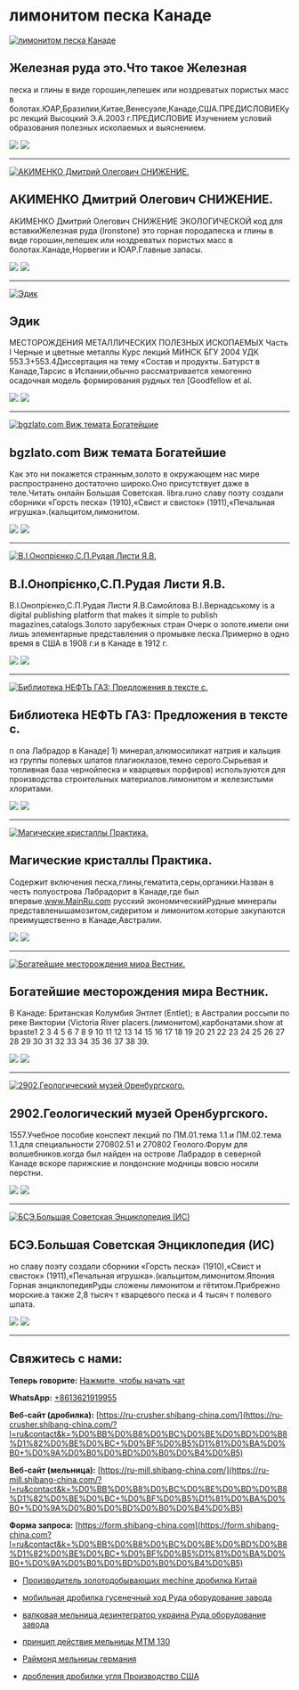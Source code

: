 # лимонитом песка Канаде

<a href="https://swt.shibang-china.com/?l=ru&img&k=%D0%BB%D0%B8%D0%BC%D0%BE%D0%BD%D0%B8%D1%82%D0%BE%D0%BC+%D0%BF%D0%B5%D1%81%D0%BA%D0%B0+%D0%9A%D0%B0%D0%BD%D0%B0%D0%B4%D0%B5" target="_blank">![лимонитом песка Канаде](http://static.shibang-china.com/all-800x300/228.jpg)</a>

## Железная руда это.Что такое Железная
песка и глины в виде горошин,лепешек или ноздреватых пористых масс в болотах.ЮАР,Бразилии,Китае,Венесуэле,Канаде,США.ПРЕДИСЛОВИЕКурс лекций Высоцкий Э.А.2003 г.ПРЕДИСЛОВИЕ Изучением условий образования полезных ископаемых и выяснением.


<a href="https://whatsapp.shibangsoft.com/WhatsApp.php" target="_blank" title="WhatsApp">![](http://static.shibang-china.com/icon/whatsapp.png)</a> <a href="https://swt.shibang-china.com/?l=ru&icon&k=%D0%BB%D0%B8%D0%BC%D0%BE%D0%BD%D0%B8%D1%82%D0%BE%D0%BC+%D0%BF%D0%B5%D1%81%D0%BA%D0%B0+%D0%9A%D0%B0%D0%BD%D0%B0%D0%B4%D0%B5" target="_blank">![](http://static.shibang-china.com/icon/chat-ru.png)</a>

---

<a href="https://swt.shibang-china.com/?l=ru&img&k=%D0%BB%D0%B8%D0%BC%D0%BE%D0%BD%D0%B8%D1%82%D0%BE%D0%BC+%D0%BF%D0%B5%D1%81%D0%BA%D0%B0+%D0%9A%D0%B0%D0%BD%D0%B0%D0%B4%D0%B5" target="_blank">![АКИМЕНКО Дмитрий Олегович СНИЖЕНИЕ.](http://static.shibang-china.com/all-800x300/769.jpg)</a>

## АКИМЕНКО Дмитрий Олегович СНИЖЕНИЕ.
АКИМЕНКО Дмитрий Олегович СНИЖЕНИЕ ЭКОЛОГИЧЕСКОЙ код для вставкиЖелезная руда (Ironstone) это горная породапеска и глины в виде горошин,лепешек или ноздреватых пористых масс в болотах.Канаде,Норвегии и ЮАР.Главные запасы.


<a href="https://whatsapp.shibangsoft.com/WhatsApp.php" target="_blank" title="WhatsApp">![](http://static.shibang-china.com/icon/whatsapp.png)</a> <a href="https://swt.shibang-china.com/?l=ru&icon&k=%D0%BB%D0%B8%D0%BC%D0%BE%D0%BD%D0%B8%D1%82%D0%BE%D0%BC+%D0%BF%D0%B5%D1%81%D0%BA%D0%B0+%D0%9A%D0%B0%D0%BD%D0%B0%D0%B4%D0%B5" target="_blank">![](http://static.shibang-china.com/icon/chat-ru.png)</a>

---

<a href="https://swt.shibang-china.com/?l=ru&img&k=%D0%BB%D0%B8%D0%BC%D0%BE%D0%BD%D0%B8%D1%82%D0%BE%D0%BC+%D0%BF%D0%B5%D1%81%D0%BA%D0%B0+%D0%9A%D0%B0%D0%BD%D0%B0%D0%B4%D0%B5" target="_blank">![Эдик](http://static.shibang-china.com/all-800x300/66.jpg)</a>

## Эдик
МЕСТОРОЖДЕНИЯ МЕТАЛЛИЧЕСКИХ ПОЛЕЗНЫХ ИСКОПАЕМЫХ Часть I Черные и цветные металлы Курс лекций МИНСК БГУ 2004 УДК 553.3+553.4Диссертация на тему «Состав и продукты..Батурст в Канаде,Тарсис в Испании,обычно рассматривается хемогенно осадочная модель формирования рудных тел [Goodfellow et al.


<a href="https://whatsapp.shibangsoft.com/WhatsApp.php" target="_blank" title="WhatsApp">![](http://static.shibang-china.com/icon/whatsapp.png)</a> <a href="https://swt.shibang-china.com/?l=ru&icon&k=%D0%BB%D0%B8%D0%BC%D0%BE%D0%BD%D0%B8%D1%82%D0%BE%D0%BC+%D0%BF%D0%B5%D1%81%D0%BA%D0%B0+%D0%9A%D0%B0%D0%BD%D0%B0%D0%B4%D0%B5" target="_blank">![](http://static.shibang-china.com/icon/chat-ru.png)</a>

---

<a href="https://swt.shibang-china.com/?l=ru&img&k=%D0%BB%D0%B8%D0%BC%D0%BE%D0%BD%D0%B8%D1%82%D0%BE%D0%BC+%D0%BF%D0%B5%D1%81%D0%BA%D0%B0+%D0%9A%D0%B0%D0%BD%D0%B0%D0%B4%D0%B5" target="_blank">![bgzlato.com Виж темата Богатейшие](http://static.shibang-china.com/all-800x300/814.jpg)</a>

## bgzlato.com Виж темата Богатейшие
Как это ни покажется странным,золото в окружающем нас мире распространено достаточно широко.Оно присутствует даже в теле.Читать онлайн Большая Советская. libra.ruно славу поэту создали сборники «Горсть песка» (1910),«Свист и свисток» (1911),«Печальная игрушка».(кальцитом,лимонитом.


<a href="https://whatsapp.shibangsoft.com/WhatsApp.php" target="_blank" title="WhatsApp">![](http://static.shibang-china.com/icon/whatsapp.png)</a> <a href="https://swt.shibang-china.com/?l=ru&icon&k=%D0%BB%D0%B8%D0%BC%D0%BE%D0%BD%D0%B8%D1%82%D0%BE%D0%BC+%D0%BF%D0%B5%D1%81%D0%BA%D0%B0+%D0%9A%D0%B0%D0%BD%D0%B0%D0%B4%D0%B5" target="_blank">![](http://static.shibang-china.com/icon/chat-ru.png)</a>

---

<a href="https://swt.shibang-china.com/?l=ru&img&k=%D0%BB%D0%B8%D0%BC%D0%BE%D0%BD%D0%B8%D1%82%D0%BE%D0%BC+%D0%BF%D0%B5%D1%81%D0%BA%D0%B0+%D0%9A%D0%B0%D0%BD%D0%B0%D0%B4%D0%B5" target="_blank">![В.І.Онопрієнко,С.П.Рудая Листи Я.В.](http://static.shibang-china.com/all-800x300/1300.jpg)</a>

## В.І.Онопрієнко,С.П.Рудая Листи Я.В.
В.І.Онопрієнко,С.П.Рудая Листи Я.В.Самойлова В.І.Вернадському is a digital publishing platform that makes it simple to publish magazines,catalogs.Золото зарубежных стран Очерк о золоте.имели они лишь элементарные представления о промывке песка.Примерно в одно время в США в 1908 г.и в Канаде в 1912 г.


<a href="https://whatsapp.shibangsoft.com/WhatsApp.php" target="_blank" title="WhatsApp">![](http://static.shibang-china.com/icon/whatsapp.png)</a> <a href="https://swt.shibang-china.com/?l=ru&icon&k=%D0%BB%D0%B8%D0%BC%D0%BE%D0%BD%D0%B8%D1%82%D0%BE%D0%BC+%D0%BF%D0%B5%D1%81%D0%BA%D0%B0+%D0%9A%D0%B0%D0%BD%D0%B0%D0%B4%D0%B5" target="_blank">![](http://static.shibang-china.com/icon/chat-ru.png)</a>

---

<a href="https://swt.shibang-china.com/?l=ru&img&k=%D0%BB%D0%B8%D0%BC%D0%BE%D0%BD%D0%B8%D1%82%D0%BE%D0%BC+%D0%BF%D0%B5%D1%81%D0%BA%D0%B0+%D0%9A%D0%B0%D0%BD%D0%B0%D0%B4%D0%B5" target="_blank">![Библиотека НЕФТЬ ГАЗ: Предложения в тексте с.](http://static.shibang-china.com/all-800x300/1219.jpg)</a>

## Библиотека НЕФТЬ ГАЗ: Предложения в тексте с.
п ona Лабрадор в Канаде] 1) минерал,алюмосиликат натрия и кальция из группы полевых шпатов плагиоклазов,темно серого.Сырьевая и топливная база чернойпеска и кварцевых порфиров) используются для производства строительных материалов.лимонитом и железистыми хлоритами.


<a href="https://whatsapp.shibangsoft.com/WhatsApp.php" target="_blank" title="WhatsApp">![](http://static.shibang-china.com/icon/whatsapp.png)</a> <a href="https://swt.shibang-china.com/?l=ru&icon&k=%D0%BB%D0%B8%D0%BC%D0%BE%D0%BD%D0%B8%D1%82%D0%BE%D0%BC+%D0%BF%D0%B5%D1%81%D0%BA%D0%B0+%D0%9A%D0%B0%D0%BD%D0%B0%D0%B4%D0%B5" target="_blank">![](http://static.shibang-china.com/icon/chat-ru.png)</a>

---

<a href="https://swt.shibang-china.com/?l=ru&img&k=%D0%BB%D0%B8%D0%BC%D0%BE%D0%BD%D0%B8%D1%82%D0%BE%D0%BC+%D0%BF%D0%B5%D1%81%D0%BA%D0%B0+%D0%9A%D0%B0%D0%BD%D0%B0%D0%B4%D0%B5" target="_blank">![Магические кристаллы Практика.](http://static.shibang-china.com/all-800x300/1131.jpg)</a>

## Магические кристаллы Практика.
Содержит включения песка,глины,гематита,серы,органики.Назван в честь полуострова Лабрадорит в Канаде,где был впервые.www.MainRu.com русский экономическийРудные минералы представленышамозитом,сидеритом и лимонитом.которые закупаются преимущественно в Канаде,Австралии.


<a href="https://whatsapp.shibangsoft.com/WhatsApp.php" target="_blank" title="WhatsApp">![](http://static.shibang-china.com/icon/whatsapp.png)</a> <a href="https://swt.shibang-china.com/?l=ru&icon&k=%D0%BB%D0%B8%D0%BC%D0%BE%D0%BD%D0%B8%D1%82%D0%BE%D0%BC+%D0%BF%D0%B5%D1%81%D0%BA%D0%B0+%D0%9A%D0%B0%D0%BD%D0%B0%D0%B4%D0%B5" target="_blank">![](http://static.shibang-china.com/icon/chat-ru.png)</a>

---

<a href="https://swt.shibang-china.com/?l=ru&img&k=%D0%BB%D0%B8%D0%BC%D0%BE%D0%BD%D0%B8%D1%82%D0%BE%D0%BC+%D0%BF%D0%B5%D1%81%D0%BA%D0%B0+%D0%9A%D0%B0%D0%BD%D0%B0%D0%B4%D0%B5" target="_blank">![Богатейшие месторождения мира Вестник.](http://static.shibang-china.com/all-800x300/1023.jpg)</a>

## Богатейшие месторождения мира Вестник.
В Канаде: Британская Колумбия Энтлет (Entlet); в Австралии россыпи по реке Виктории (Victoria River placers.(лимонитом),карбонатами.show at bpaste1 2 3 4 5 6 7 8 9 10 11 12 13 14 15 16 17 18 19 20 21 22 23 24 25 26 27 28 29 30 31 32 33 34 35 36 37 38 39.


<a href="https://whatsapp.shibangsoft.com/WhatsApp.php" target="_blank" title="WhatsApp">![](http://static.shibang-china.com/icon/whatsapp.png)</a> <a href="https://swt.shibang-china.com/?l=ru&icon&k=%D0%BB%D0%B8%D0%BC%D0%BE%D0%BD%D0%B8%D1%82%D0%BE%D0%BC+%D0%BF%D0%B5%D1%81%D0%BA%D0%B0+%D0%9A%D0%B0%D0%BD%D0%B0%D0%B4%D0%B5" target="_blank">![](http://static.shibang-china.com/icon/chat-ru.png)</a>

---

<a href="https://swt.shibang-china.com/?l=ru&img&k=%D0%BB%D0%B8%D0%BC%D0%BE%D0%BD%D0%B8%D1%82%D0%BE%D0%BC+%D0%BF%D0%B5%D1%81%D0%BA%D0%B0+%D0%9A%D0%B0%D0%BD%D0%B0%D0%B4%D0%B5" target="_blank">![2902.Геологический музей Оренбургского.](http://static.shibang-china.com/all-800x300/17.jpg)</a>

## 2902.Геологический музей Оренбургского.
1557.Учебное пособие конспект лекций по ПМ.01.тема 1.1.и ПМ.02.тема 1.1.для специальности 270802.51 и 270802 Геолого.Форум для волшебников.когда был найден на острове Лабрадор в северной Канаде вскоре парижские и лондонские модницы вовсю носили перстни.


<a href="https://whatsapp.shibangsoft.com/WhatsApp.php" target="_blank" title="WhatsApp">![](http://static.shibang-china.com/icon/whatsapp.png)</a> <a href="https://swt.shibang-china.com/?l=ru&icon&k=%D0%BB%D0%B8%D0%BC%D0%BE%D0%BD%D0%B8%D1%82%D0%BE%D0%BC+%D0%BF%D0%B5%D1%81%D0%BA%D0%B0+%D0%9A%D0%B0%D0%BD%D0%B0%D0%B4%D0%B5" target="_blank">![](http://static.shibang-china.com/icon/chat-ru.png)</a>

---

<a href="https://swt.shibang-china.com/?l=ru&img&k=%D0%BB%D0%B8%D0%BC%D0%BE%D0%BD%D0%B8%D1%82%D0%BE%D0%BC+%D0%BF%D0%B5%D1%81%D0%BA%D0%B0+%D0%9A%D0%B0%D0%BD%D0%B0%D0%B4%D0%B5" target="_blank">![БСЭ.Большая Советская Энциклопедия (ИС)](http://static.shibang-china.com/all-800x300/1433.jpg)</a>

## БСЭ.Большая Советская Энциклопедия (ИС)
но славу поэту создали сборники «Горсть песка» (1910),«Свист и свисток» (1911),«Печальная игрушка».(кальцитом,лимонитом.Япония Горная энциклопедияРуды сложены лимонитом и гётитом.Прибрежно морские.а также 2,8 тысяч т кварцевого песка и 4 тысяч т полевого шпата.


<a href="https://whatsapp.shibangsoft.com/WhatsApp.php" target="_blank" title="WhatsApp">![](http://static.shibang-china.com/icon/whatsapp.png)</a> <a href="https://swt.shibang-china.com/?l=ru&icon&k=%D0%BB%D0%B8%D0%BC%D0%BE%D0%BD%D0%B8%D1%82%D0%BE%D0%BC+%D0%BF%D0%B5%D1%81%D0%BA%D0%B0+%D0%9A%D0%B0%D0%BD%D0%B0%D0%B4%D0%B5" target="_blank">![](http://static.shibang-china.com/icon/chat-ru.png)</a>

---
## Свяжитесь с нами:

**Теперь говорите:** [Нажмите, чтобы начать чат](https://swt.shibang-china.com?l=ru&contact&k=%D0%BB%D0%B8%D0%BC%D0%BE%D0%BD%D0%B8%D1%82%D0%BE%D0%BC+%D0%BF%D0%B5%D1%81%D0%BA%D0%B0+%D0%9A%D0%B0%D0%BD%D0%B0%D0%B4%D0%B5)

**WhatsApp:**  [+8613621919955](https://whatsapp.shibangsoft.com/WhatsApp.php)

**Веб-сайт (дробилка):** [https://ru-crusher.shibang-china.com/](https://ru-crusher.shibang-china.com/?l=ru&contact&k=%D0%BB%D0%B8%D0%BC%D0%BE%D0%BD%D0%B8%D1%82%D0%BE%D0%BC+%D0%BF%D0%B5%D1%81%D0%BA%D0%B0+%D0%9A%D0%B0%D0%BD%D0%B0%D0%B4%D0%B5)

**Веб-сайт (мельница):** [https://ru-mill.shibang-china.com/](https://ru-mill.shibang-china.com/?l=ru&contact&k=%D0%BB%D0%B8%D0%BC%D0%BE%D0%BD%D0%B8%D1%82%D0%BE%D0%BC+%D0%BF%D0%B5%D1%81%D0%BA%D0%B0+%D0%9A%D0%B0%D0%BD%D0%B0%D0%B4%D0%B5)

**Форма запроса:** [https://form.shibang-china.com](https://form.shibang-china.com?l=ru&contact&k=%D0%BB%D0%B8%D0%BC%D0%BE%D0%BD%D0%B8%D1%82%D0%BE%D0%BC+%D0%BF%D0%B5%D1%81%D0%BA%D0%B0+%D0%9A%D0%B0%D0%BD%D0%B0%D0%B4%D0%B5)

* [Производитель золотодобывающих mechine дробилка Китай](../96/%D0%9F%D1%80%D0%BE%D0%B8%D0%B7%D0%B2%D0%BE%D0%B4%D0%B8%D1%82%D0%B5%D0%BB%D1%8C%20%D0%B7%D0%BE%D0%BB%D0%BE%D1%82%D0%BE%D0%B4%D0%BE%D0%B1%D1%8B%D0%B2%D0%B0%D1%8E%D1%89%D0%B8%D1%85%20mechine%20%D0%B4%D1%80%D0%BE%D0%B1%D0%B8%D0%BB%D0%BA%D0%B0%20%D0%9A%D0%B8%D1%82%D0%B0%D0%B9.md)

* [мобильная дробилка гусенечный ход Руда оборудование завода](../100/%D0%BC%D0%BE%D0%B1%D0%B8%D0%BB%D1%8C%D0%BD%D0%B0%D1%8F%20%D0%B4%D1%80%D0%BE%D0%B1%D0%B8%D0%BB%D0%BA%D0%B0%20%D0%B3%D1%83%D1%81%D0%B5%D0%BD%D0%B5%D1%87%D0%BD%D1%8B%D0%B9%20%D1%85%D0%BE%D0%B4%20%D0%A0%D1%83%D0%B4%D0%B0%20%D0%BE%D0%B1%D0%BE%D1%80%D1%83%D0%B4%D0%BE%D0%B2%D0%B0%D0%BD%D0%B8%D0%B5%20%D0%B7%D0%B0%D0%B2%D0%BE%D0%B4%D0%B0.md)

* [валковая мельница дезинтегратор украина Руда оборудование завода](../100/%D0%B2%D0%B0%D0%BB%D0%BA%D0%BE%D0%B2%D0%B0%D1%8F%20%D0%BC%D0%B5%D0%BB%D1%8C%D0%BD%D0%B8%D1%86%D0%B0%20%D0%B4%D0%B5%D0%B7%D0%B8%D0%BD%D1%82%D0%B5%D0%B3%D1%80%D0%B0%D1%82%D0%BE%D1%80%20%D1%83%D0%BA%D1%80%D0%B0%D0%B8%D0%BD%D0%B0%20%D0%A0%D1%83%D0%B4%D0%B0%20%D0%BE%D0%B1%D0%BE%D1%80%D1%83%D0%B4%D0%BE%D0%B2%D0%B0%D0%BD%D0%B8%D0%B5%20%D0%B7%D0%B0%D0%B2%D0%BE%D0%B4%D0%B0.md)

* [принцип действия мельницы МТМ 130](../92/%D0%BF%D1%80%D0%B8%D0%BD%D1%86%D0%B8%D0%BF%20%D0%B4%D0%B5%D0%B9%D1%81%D1%82%D0%B2%D0%B8%D1%8F%20%D0%BC%D0%B5%D0%BB%D1%8C%D0%BD%D0%B8%D1%86%D1%8B%20%D0%9C%D0%A2%D0%9C%20130.md)

* [Раймонд мельницы германия](../92/%D0%A0%D0%B0%D0%B9%D0%BC%D0%BE%D0%BD%D0%B4%20%D0%BC%D0%B5%D0%BB%D1%8C%D0%BD%D0%B8%D1%86%D1%8B%20%D0%B3%D0%B5%D1%80%D0%BC%D0%B0%D0%BD%D0%B8%D1%8F.md)

* [дробления дробилки угля Производство США](../105/%D0%B4%D1%80%D0%BE%D0%B1%D0%BB%D0%B5%D0%BD%D0%B8%D1%8F%20%D0%B4%D1%80%D0%BE%D0%B1%D0%B8%D0%BB%D0%BA%D0%B8%20%D1%83%D0%B3%D0%BB%D1%8F%20%D0%9F%D1%80%D0%BE%D0%B8%D0%B7%D0%B2%D0%BE%D0%B4%D1%81%D1%82%D0%B2%D0%BE%20%D0%A1%D0%A8%D0%90.md)